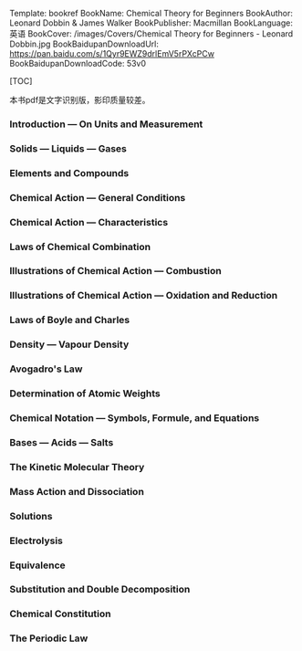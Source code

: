 Template: bookref
BookName: Chemical Theory for Beginners
BookAuthor: Leonard Dobbin & James Walker
BookPublisher: Macmillan
BookLanguage: 英语
BookCover: /images/Covers/Chemical Theory for Beginners - Leonard Dobbin.jpg
BookBaidupanDownloadUrl: https://pan.baidu.com/s/1Qyr9EWZ9drlEmV5rPXcPCw 
BookBaidupanDownloadCode: 53v0

[TOC]

本书pdf是文字识别版，影印质量较差。

### Introduction — On Units and Measurement

### Solids — Liquids — Gases

### Elements and Compounds

### Chemical Action — General Conditions

### Chemical Action — Characteristics

### Laws of Chemical Combination

### Illustrations of Chemical Action — Combustion

### Illustrations of Chemical Action — Oxidation and Reduction

### Laws of Boyle and Charles

### Density — Vapour Density

### Avogadro's Law

### Determination of Atomic Weights

### Chemical Notation — Symbols, Formule, and Equations

### Bases — Acids — Salts

### The Kinetic Molecular Theory

### Mass Action and Dissociation

### Solutions

### Electrolysis

### Equivalence

### Substitution and Double Decomposition

### Chemical Constitution

### The Periodic Law